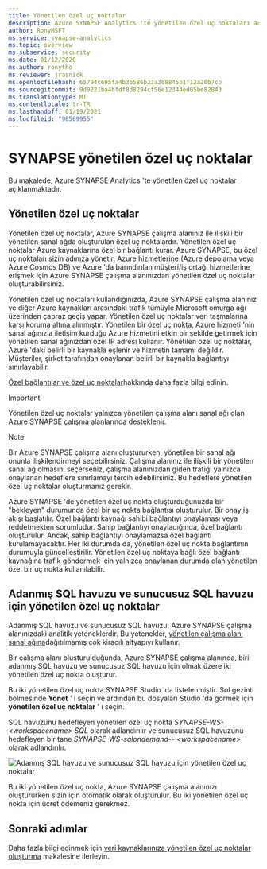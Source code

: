 ```yaml
---
title: Yönetilen özel uç noktalar
description: Azure SYNAPSE Analytics 'te yönetilen özel uç noktaları açıklayan bir makale
author: RonyMSFT
ms.service: synapse-analytics
ms.topic: overview
ms.subservice: security
ms.date: 01/12/2020
ms.author: ronytho
ms.reviewer: jrasnick
ms.openlocfilehash: 65794c695fa4b36586b23a308845b1f12a20b7cb
ms.sourcegitcommit: 9d9221ba4bfdf8d8294cf56e12344ed05be82843
ms.translationtype: MT
ms.contentlocale: tr-TR
ms.lasthandoff: 01/19/2021
ms.locfileid: "98569955"
---
```

# <a name="synapse-managed-private-endpoints"></a>SYNAPSE yönetilen özel uç noktalar

Bu makalede, Azure SYNAPSE Analytics 'te yönetilen özel uç noktalar açıklanmaktadır.

## <a name="managed-private-endpoints"></a>Yönetilen özel uç noktalar

Yönetilen özel uç noktalar, Azure SYNAPSE çalışma alanınız ile ilişkili bir yönetilen sanal ağda oluşturulan özel uç noktalardır. Yönetilen özel uç noktalar Azure kaynaklarına özel bir bağlantı kurar. Azure SYNAPSE, bu özel uç noktaları sizin adınıza yönetir. Azure hizmetlerine (Azure depolama veya Azure Cosmos DB) ve Azure 'da barındırılan müşteri/iş ortağı hizmetlerine erişmek için Azure SYNAPSE çalışma alanınızdan yönetilen özel uç noktalar oluşturabilirsiniz.

Yönetilen özel uç noktaları kullandığınızda, Azure SYNAPSE çalışma alanınız ve diğer Azure kaynakları arasındaki trafik tümüyle Microsoft omurga ağı üzerinden çapraz geçiş yapar. Yönetilen özel uç noktalar veri taşmalarına karşı koruma altına alınmıştır. Yönetilen bir özel uç nokta, Azure hizmeti 'nin sanal ağınızla iletişim kurduğu Azure hizmetini etkin bir şekilde getirmek için yönetilen sanal ağınızdan özel IP adresi kullanır. Yönetilen özel uç noktalar, Azure 'daki belirli bir kaynakla eşlenir ve hizmetin tamamı değildir. Müşteriler, şirket tarafından onaylanan belirli bir kaynakla bağlantıyı sınırlayabilir. 

[Özel bağlantılar ve özel uç noktalar](../../private-link/index.yml)hakkında daha fazla bilgi edinin.

>[!IMPORTANT]
>Yönetilen özel uç noktalar yalnızca yönetilen çalışma alanı sanal ağı olan Azure SYNAPSE çalışma alanlarında desteklenir.

>[!NOTE]
>Bir Azure SYNAPSE çalışma alanı oluştururken, yönetilen bir sanal ağı onunla ilişkilendirmeyi seçebilirsiniz. Çalışma alanınız ile ilişkili bir yönetilen sanal ağ olmasını seçerseniz, çalışma alanınızdan giden trafiği yalnızca onaylanan hedeflere sınırlamayı tercih edebilirsiniz. Bu hedeflere yönetilen özel uç noktalar oluşturmanız gerekir. 


Azure SYNAPSE 'de yönetilen özel uç nokta oluşturduğunuzda bir "bekleyen" durumunda özel bir uç nokta bağlantısı oluşturulur. Bir onay iş akışı başlatılır. Özel bağlantı kaynağı sahibi bağlantıyı onaylaması veya reddetmekten sorumludur. Sahip bağlantıyı onayladığında, özel bağlantı oluşturulur. Ancak, sahip bağlantıyı onaylamazsa özel bağlantı kurulamayacaktır. Her iki durumda da, yönetilen özel uç nokta bağlantının durumuyla güncelleştirilir. Yönetilen özel uç noktaya bağlı özel bağlantı kaynağına trafik göndermek için yalnızca onaylanan durumda olan yönetilen özel bir uç nokta kullanılabilir.

## <a name="managed-private-endpoints-for-dedicated-sql-pool-and-serverless-sql-pool"></a>Adanmış SQL havuzu ve sunucusuz SQL havuzu için yönetilen özel uç noktalar

Adanmış SQL havuzu ve sunucusuz SQL havuzu, Azure SYNAPSE çalışma alanınızdaki analitik yeteneklerdir. Bu yetenekler, [yönetilen çalışma alanı sanal ağına](./synapse-workspace-managed-vnet.md)dağıtılmamış çok kiracılı altyapıyı kullanır.

Bir çalışma alanı oluşturulduğunda, Azure SYNAPSE çalışma alanında, biri adanmış SQL havuzu ve sunucusuz SQL havuzu için olmak üzere iki yönetilen özel uç nokta oluşturur. 

Bu iki yönetilen özel uç nokta SYNAPSE Studio 'da listelenmiştir. Sol gezinti bölmesinde **Yönet** ' i seçin ve ardından bu dosyaları Studio 'da görmek için **yönetilen özel uç noktalar** ' ı seçin.

SQL havuzunu hedefleyen yönetilen özel uç nokta *SYNAPSE-WS- \<workspacename\> SQL* olarak adlandırılır ve sunucusuz SQL havuzunu hedefleyen bir tane *SYNAPSE-WS-sqlondemand-- \<workspacename\>* olarak adlandırılır.

![Adanmış SQL havuzu ve sunucusuz SQL havuzu için yönetilen özel uç noktalar](./media/synapse-workspace-managed-private-endpoints/managed-pe-for-sql-1.png)

Bu iki yönetilen özel uç nokta, Azure SYNAPSE çalışma alanınızı oluştururken sizin için otomatik olarak oluşturulur. Bu iki yönetilen özel uç nokta için ücret ödemeniz gerekmez.

## <a name="next-steps"></a>Sonraki adımlar

Daha fazla bilgi edinmek için [veri kaynaklarınıza yönetilen özel uç noktalar oluşturma](./how-to-create-managed-private-endpoints.md) makalesine ilerleyin.